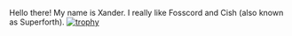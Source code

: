 Hello there! My name is Xander.
I really like Fosscord and Cish (also known as Superforth).
[![trophy](https://github-profile-trophy.vercel.app/?username=Xanderplayz16&column=4)](https://github.com/ryo-ma/github-profile-trophy)
